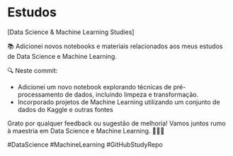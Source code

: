 # Estudos

[Data Science & Machine Learning Studies]

📚 Adicionei novos notebooks e materiais relacionados aos meus estudos de Data Science e Machine Learning. 

🔍 Neste commit:
- Adicionei um novo notebook explorando técnicas de pré-processamento de dados, incluindo limpeza e transformação.
- Incorporado projetos de Machine Learning utilizando um conjunto de dados do Kaggle e outras fontes


Grato por qualquer feedback ou sugestão de melhoria! Vamos juntos rumo à maestria em Data Science e Machine Learning. 🚀🔬🤖

#DataScience #MachineLearning #GitHubStudyRepo
